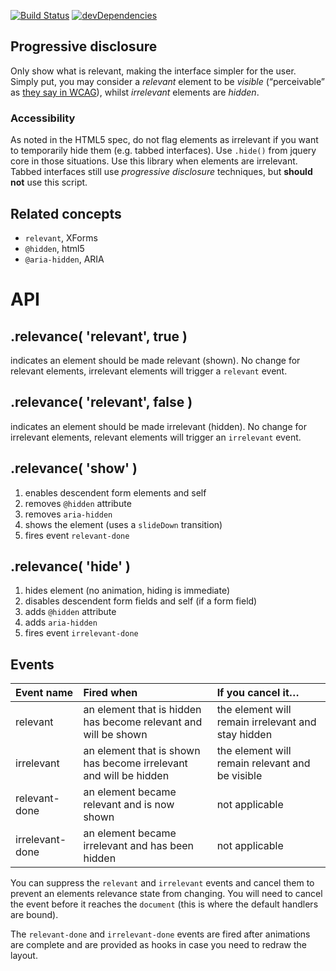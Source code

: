 [![Build Status](https://travis-ci.org/bboyle/relevance.svg?branch=travis)](https://travis-ci.org/bboyle/relevance)
[![devDependencies](https://david-dm.org/bboyle/relevance/dev-status.svg)](https://david-dm.org/bboyle/relevance#info=devDependencies)

## Progressive disclosure

Only show what is relevant, making the interface simpler for the user.
Simply put, you may consider a *relevant* element to be *visible* (“perceivable” as [they say in WCAG][WCAG-P1]), whilst *irrelevant* elements are *hidden*.

[WCAG-P1]: http://www.w3.org/TR/WCAG/#perceivable "Principle 1: Perceivable - Information and user interface components must be presentable to users in ways they can perceive."

### Accessibility

As noted in the HTML5 spec, do not flag elements as irrelevant if you want to temporarily hide them (e.g. tabbed interfaces).
Use `.hide()` from jquery core in those situations. Use this library when elements are irrelevant.
Tabbed interfaces still use *progressive disclosure* techniques, but **should not** use this script.

## Related concepts

* `relevant`, XForms
* `@hidden`, html5
* `@aria-hidden`, ARIA

# API

## .relevance( 'relevant', true )

indicates an element should be made relevant (shown). No change for relevant elements, irrelevant elements will trigger a `relevant` event.

## .relevance( 'relevant', false )

indicates an element should be made irrelevant (hidden). No change for irrelevant elements, relevant elements will trigger an `irrelevant` event.

## .relevance( 'show' )

1. enables descendent form elements and self
2. removes `@hidden` attribute
3. removes `aria-hidden`
4. shows the element (uses a `slideDown` transition)
5. fires event `relevant-done`

## .relevance( 'hide' )

1. hides element (no animation, hiding is immediate)
2. disables descendent form fields and self (if a form field)
3. adds `@hidden` attribute
4. adds `aria-hidden`
5. fires event `irrelevant-done`

## Events

| Event name        | Fired when                                                        | If you cancel it…                                  |
|:------------------|:------------------------------------------------------------------|:---------------------------------------------------|
| relevant          | an element that is hidden has become relevant and will be shown   | the element will remain irrelevant and stay hidden |
| irrelevant        | an element that is shown has become irrelevant and will be hidden | the element will remain relevant and be visible    |
| relevant-done     | an element became relevant and is now shown                       | not applicable                                     |
| irrelevant-done   | an element became irrelevant and has been hidden                  | not applicable                                     |

You can suppress the `relevant` and `irrelevant` events and cancel them to prevent an elements relevance state from changing.
You will need to cancel the event before it reaches the `document` (this is where the default handlers are bound).

The `relevant-done` and `irrelevant-done` events are fired after animations are complete and are provided as hooks in case you need to redraw the layout.
